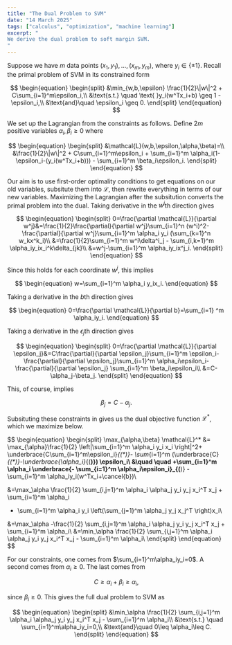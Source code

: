 ```yaml
---
title: "The Dual Problem to SVM"
date: "14 March 2025"
tags: ["calculus", "optimization", "machine learning"]
excerpt: "
We derive the dual problem to soft margin SVM. 
"
---
```


Suppose we have $m$ data points $(x_1,y_1),...,(x_m,y_m)$, where $y_i\in \{\pm 1\}$. Recall the primal problem of SVM in its constrained form

$$
\begin{equation}
\begin{split}
&\min_{w,b,\epsilon} \frac{1}{2}\|w\|^2 + C\sum_{i=1}^m\epsilon_i,\\
&\text{s.t.} \quad \text{ }y_i(w^Tx_i+b) \geq 1 - \epsilon_i,\\
&\text{and}\quad \epsilon_i \geq 0.
\end{split}
\end{equation}
$$

We set up the Lagrangian from the constraints as follows. Define $2m$ positive variables $\alpha_i,\beta_i\geq 0$ where

$$
\begin{equation}
\begin{split}
&\mathcal{L}(w,b,\epsilon,\alpha,\beta)=\\
&\frac{1}{2}\|w\|^2 + C\sum_{i=1}^m\epsilon_i + \sum_{i=1}^m \alpha_i(1-\epsilon_i-(y_i(w^Tx_i+b))) - \sum_{i=1}^m \beta_i\epsilon_i.
\end{split}
\end{equation}
$$

Our aim is to use first-order optimality conditions to get equations on our old variables, subsitute them into $\mathcal{L}$, then rewrite everything in terms of our new variables. Maximizing the Lagrangian after the subsitution converts the primal problem into the dual. Taking derivative in the $w^j$th direction gives

$$
\begin{equation}
\begin{split}
0=\frac{\partial \mathcal{L}}{\partial w^j}&=\frac{1}{2}\frac{\partial}{\partial w^j}\sum_{i=1}^n (w^i)^2-\frac{\partial}{\partial w^j}\sum_{i=1}^m \alpha_i y_i (\sum_{k=1}^n w_kx^k_i)\\
&=\frac{1}{2}\sum_{i=1}^m w^i\delta^i_j - \sum_{i,k=1}^m \alpha_iy_ix_i^k\delta_{jk}\\
&=w^j-\sum_{i=1}^m \alpha_iy_ix^j_i.
\end{split}
\end{equation}
$$

Since this holds for each coordinate $w^j$, this implies

$$
\begin{equation}
w=\sum_{i=1}^m \alpha_i y_ix_i.
\end{equation}
$$

Taking a derivative in the $b$th direction gives

$$
\begin{equation}
0=\frac{\partial \mathcal{L}}{\partial b}=\sum_{i=1}
^m \alpha_iy_i.
\end{equation}
$$

Taking a derivative in the $\epsilon_j$th direction gives

$$
\begin{equation}
\begin{split}
0=\frac{\partial \mathcal{L}}{\partial \epsilon_j}&=C\frac{\partial}{\partial \epsilon_j}\sum_{i=1}^m \epsilon_i- \frac{\partial}{\partial \epsilon_j}\sum_{i=1}^m \alpha_i\epsilon_i- \frac{\partial}{\partial \epsilon_j} \sum_{i=1}^m \beta_i\epsilon_i\\
&=C-\alpha_j-\beta_j.
\end{split}
\end{equation}
$$

This, of course, implies

$$
\begin{equation}
\beta_j=C-\alpha_j.
\end{equation}
$$

Subsituting these constraints in gives us the dual objective function $\mathcal{L}^*$, which we maximize below.

$$
\begin{equation}
\begin{split}
\max_{\alpha,\beta} \mathcal{L}^* &= \max_{\alpha}\frac{1}{2} \left\|\sum_{i=1}^m \alpha_i y_i x_i \right\|^2+ \underbrace{C\sum_{i=1}^m\epsilon_i}_{(*)}- \sum_{i=1}^m (\underbrace{C}_{(*)}-\underbrace{\alpha_i}_{(**)}) \epsilon_i\\
&\quad \quad +\sum_{i=1}^m \alpha_i \underbrace{- \sum_{i=1}^m \alpha_i\epsilon_i}_{(**)} - \sum_{i=1}^m \alpha_iy_i(w^Tx_i+\cancel{b})\\

&=\max_\alpha \frac{1}{2} \sum_{i,j=1}^m \alpha_i \alpha_j y_i y_j x_i^T x_j + \sum_{i=1}^m \alpha_i
- \sum_{i=1}^m \alpha_i y_i \left(\sum_{j=1}^m \alpha_j y_j x_j^T \right)x_i\\

&=\max_\alpha -\frac{1}{2} \sum_{i,j=1}^m \alpha_i \alpha_j y_i y_j x_i^T x_j + \sum_{i=1}^m \alpha_i\\
&=\min_\alpha \frac{1}{2} \sum_{i,j=1}^m \alpha_i \alpha_j y_i y_j x_i^T x_j - \sum_{i=1}^m \alpha_i\\
\end{split}
\end{equation}
$$

For our constraints, one comes from $\sum_{i=1}^m\alpha_iy_i=0$. A second comes from $\alpha_i\geq 0$. The last comes from

$$
\begin{equation}
C\geq \alpha_i+\beta_i\geq \alpha_i,
\end{equation}
$$

since $\beta_i\geq 0$. This gives the full dual problem to SVM as

$$
\begin{equation}
\begin{split}
&\min_\alpha \frac{1}{2} \sum_{i,j=1}^m \alpha_i \alpha_j y_i y_j x_i^T x_j - \sum_{i=1}^m \alpha_i\\
&\text{s.t.} \quad \sum_{i=1}^m\alpha_iy_i=0,\\
&\text{and}\quad 0\leq \alpha_i\leq C.
\end{split}
\end{equation}
$$
